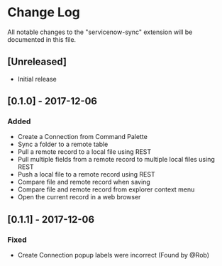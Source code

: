 # Change Log
All notable changes to the "servicenow-sync" extension will be documented in this file.

## [Unreleased]
- Initial release

## [0.1.0] - 2017-12-06
### Added
- Create a Connection from Command Palette
- Sync a folder to a remote table
- Pull a remote record to a local file using REST
- Pull multiple fields from a remote record to multiple local files using REST
- Push a local file to a remote record using REST
- Compare file and remote record when saving
- Compare file and remote record from explorer context menu
- Open the current record in a web browser


## [0.1.1] - 2017-12-06
### Fixed
- Create Connection popup labels were incorrect (Found by @Rob)